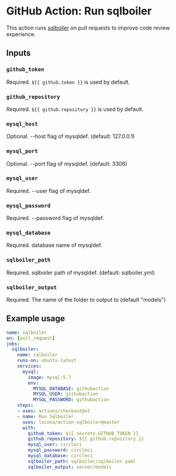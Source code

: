 # GitHub Action: Run sqlboiler

This action runs [sqlboiler](https://github.com/volatiletech/sqlboiler) on pull requests to improve code review experience.

<!-- [![sample annotation](https://user-images.githubusercontent.com/3797062/64926127-b8b0bc00-d834-11e9-97d5-5b6aa06dc573.png)](https://github.com/reviewdog/action-misspell/pull/1/files) -->

## Inputs

### `github_token`

Required. `${{ github.token }}` is used by default.

### `github_repository`

Required. `${{ github.repository }}` is used by default.

### `mysql_host`

Optional. --host flag of mysqldef. (default: 127.0.0.1)

### `mysql_port`

Optional. --port flag of mysqldef. (default: 3306)

### `mysql_user`

Required. --user flag of mysqldef.

### `mysql_password`

Required. --password flag of mysqldef.

### `mysql_database`

Required. database name of mysqldef.

### `sqlboiler_path`

Required. sqlboiler path of mysqldef. (default: sqlboiler.yml)

### `sqlboiler_output`

Required. The name of the folder to output to (default "models")

## Example usage

```yml
name: sqlboiler
on: [pull_request]
jobs:
  sqlboiler:
    name: sqlboiler
    runs-on: ubuntu-latest
    services:
      mysql:
        image: mysql:5.7
        env:
          MYSQL_DATABASE: githubaction
          MYSQL_USER: githubaction
          MYSQL_PASSWORD: githubaction
    steps:
    - uses: actions/checkout@v2
    - name: Run Sqlboiler
      uses: locona/action-sqlboiler@master
      with:
        github_token: ${{ secrets.GITHUB_TOKEN }}
        github_repository: ${{ github.repository }}
        mysql_user: circleci
        mysql_password: circleci
        mysql_database: circleci
        sqlboiler_path: sqlboiler/sqlboiler.yaml
        sqlboiler_output: server/models
```
